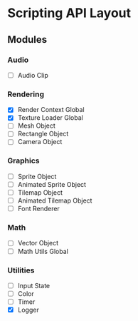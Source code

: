 # Scripting API Layout

## Modules

### Audio
- [ ] Audio Clip

### Rendering
- [x] Render Context Global
- [x] Texture Loader Global
- [ ] Mesh Object
- [ ] Rectangle Object
- [ ] Camera Object

### Graphics
- [ ] Sprite Object
- [ ] Animated Sprite Object
- [ ] Tilemap Object
- [ ] Animated Tilemap Object
- [ ] Font Renderer

### Math
- [ ] Vector Object
- [ ] Math Utils Global

### Utilities
- [ ] Input State
- [ ] Color
- [ ] Timer
- [x] Logger